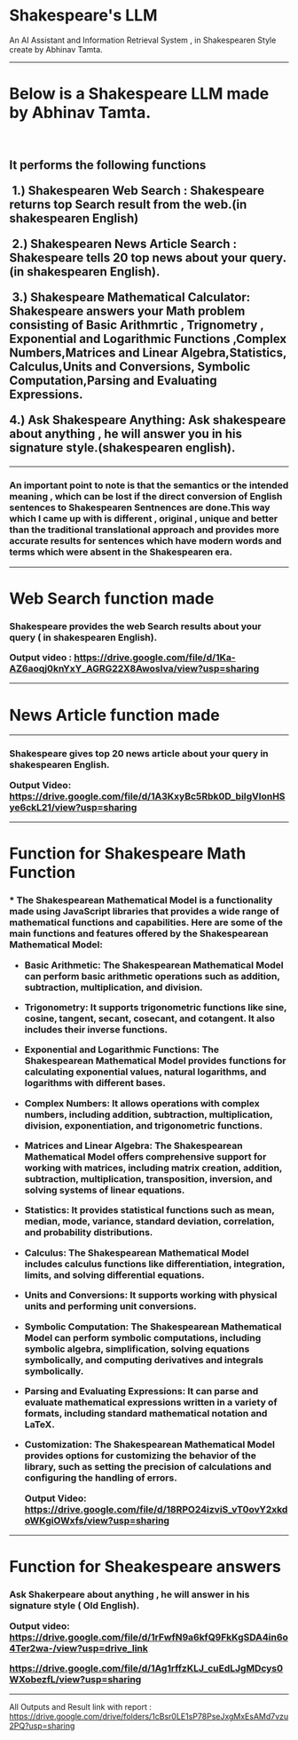 # Shakespeare's LLM
  An AI Assistant  and Information Retrieval System  , in Shakespearen Style create by Abhinav Tamta.
 
 <hr>
 
<h1>Below is a Shakespeare LLM made by Abhinav Tamta.</h1>
​
<h2>It performs the following functions
  
  
​
1.) Shakespearen Web Search : Shakespeare returns top Search result from the web.(in shakespearen English)  
  
​
2.) Shakespearen News Article Search : Shakespeare tells 20 top news about your query.(in shakespearen English).
  
​
3.) Shakespeare Mathematical Calculator: Shakespeare answers your Math problem consisting of Basic Arithmrtic , Trignometry , Exponential and Logarithmic Functions ,Complex Numbers,Matrices and Linear Algebra,Statistics, Calculus,Units and Conversions, Symbolic Computation,Parsing and Evaluating Expressions.
​
  
4.) Ask Shakespeare Anything: Ask shakespeare about anything , he will answer you in his signature style.(shakespearen english).</h2>

<hr>


<h3>An important point to note is that the  semantics or the intended meaning , which can be lost if the direct conversion of English sentences to Shakespearen Sentnences are done.This way which I came up with is different , original , unique and better than the traditional translational approach and provides more accurate results for sentences which have modern words and terms which were absent in the Shakespearen era.</h3>
<hr>

# Web Search function made

<h3>Shakespeare provides the web Search results about your query ( in shakespearen English).

  Output video : https://drive.google.com/file/d/1Ka-AZ6aoqj0knYxY_AGRG22X8AwosIva/view?usp=sharing

</h3>

<hr>

# News Article function made

<hr>
<h3>Shakespeare gives top 20 news article about your query in shakespearen English.

  Output Video: https://drive.google.com/file/d/1A3KxyBc5Rbk0D_biIgVlonHSye6ckL21/view?usp=sharing

</h3>

<hr>


# Function for Shakespeare Math Function
<h3>
* The Shakespearean Mathematical Model is a functionality made  using JavaScript libraries that provides a wide range of mathematical functions and capabilities. Here are some of the main functions and features offered by the Shakespearean Mathematical Model:


* Basic Arithmetic: The Shakespearean Mathematical Model can perform basic arithmetic operations such as addition, subtraction, multiplication, and division.


* Trigonometry: It supports trigonometric functions like sine, cosine, tangent, secant, cosecant, and cotangent. It also includes their inverse functions.


* Exponential and Logarithmic Functions: The Shakespearean Mathematical Model provides functions for calculating exponential values, natural logarithms, and logarithms with different bases.


* Complex Numbers: It allows operations with complex numbers, including addition, subtraction, multiplication, division, exponentiation, and trigonometric functions.


* Matrices and Linear Algebra: The Shakespearean Mathematical Model offers comprehensive support for working with matrices, including matrix creation, addition, subtraction, multiplication, transposition, inversion, and solving systems of linear equations.


* Statistics: It provides statistical functions such as mean, median, mode, variance, standard deviation, correlation, and probability distributions.


* Calculus: The Shakespearean Mathematical Model includes calculus functions like differentiation, integration, limits, and solving differential equations.


* Units and Conversions: It supports working with physical units and performing unit conversions.


* Symbolic Computation: The Shakespearean Mathematical Model can perform symbolic computations, including symbolic algebra, simplification, solving equations symbolically, and computing derivatives and integrals symbolically.


* Parsing and Evaluating Expressions: It can parse and evaluate mathematical expressions written in a variety of formats, including standard mathematical notation and LaTeX.


* Customization: The Shakespearean Mathematical Model provides options for customizing the behavior of the library, such as setting the precision of calculations and configuring the handling of errors.

  Output Video: https://drive.google.com/file/d/18RPO24izviS_vT0ovY2xkdoWKgiOWxfs/view?usp=sharing
  
  </h3>

<hr>


# Function for Sheakespeare answers

<h3>Ask Shakerpeare about anything , he will answer in his signature style ( Old English).

  Output video: https://drive.google.com/file/d/1rFwfN9a6kfQ9FkKgSDA4in6o4Ter2wa-/view?usp=drive_link
  
  https://drive.google.com/file/d/1Ag1rffzKLJ_cuEdLJgMDcys0WXobezfL/view?usp=sharing
</h3>

<hr>

All Outputs and Result link with report : https://drive.google.com/drive/folders/1cBsr0LE1sP78PseJxgMxEsAMd7vzu2PQ?usp=sharing




